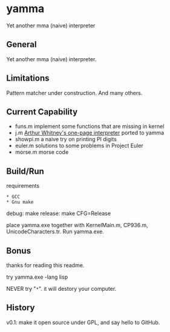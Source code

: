 yamma
=====

Yet another mma (naive) interpreter

General
-------

Yet another mma (naive) interpreter. 

Limitations
-----------

Pattern matcher under construction.
And many others.

Current Capability
--------------------

 * funs.m    implement some functions that are missing in kernel
 * j.m       [Arthur Whitney's one-page interpreter](http://www.jsoftware.com/jwiki/Essays/Incunabulum) ported to yamma
 * showpi.m  a naive try on printing PI digits
 * euler.m   solutions to some problems in Project Euler 
 * morse.m   morse code

Build/Run
---------

requirements

    * GCC
    * Gnu make

debug:      make
release:    make CFG=Release

place yamma.exe together with KernelMain.m, CP936.m, UnicodeCharacters.tr. Run yamma.exe.

Bonus
-----

thanks for reading this readme.

try yamma.exe -lang lisp

NEVER try "`*`". it will destory your computer.

History
--------

v0.1: make it open source under GPL, and say hello to GitHub. 



